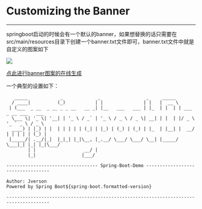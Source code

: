 
# Customizing the Banner
---

springboot启动的时候会有一个默认的banner，如果想替换的话只需要在src/main/resources目录下创建一个banner.txt文件即可，banner.txt文件中就是自定义的图案如下

![](http://7xry05.com1.z0.glb.clouddn.com/201707141540_19.png)

[点此进行banner图案的在线生成](http://patorjk.com/software/taag/#p=display&f=Big%20Money-sw&t=Type%20Something%20)

一个典型的设置如下：
```
   _____            _             _                 _     _____                       
  / ____|          (_)           | |               | |   |  __ \                      
 | (___  _ __  _ __ _ _ __   __ _| |__   ___   ___ | |_  | |  | | ___ _ __ ___   ___  
  \___ \| '_ \| '__| | '_ \ / _` | '_ \ / _ \ / _ \| __| | |  | |/ _ \ '_ ` _ \ / _ \ 
  ____) | |_) | |  | | | | | (_| | |_) | (_) | (_) | |_  | |__| |  __/ | | | | | (_) |
 |_____/| .__/|_|  |_|_| |_|\__, |_.__/ \___/ \___/ \__| |_____/ \___|_| |_| |_|\___/ 
        | |                  __/ |                                                    
        |_|                 |___/      
 
---------------------------------- Spring-Boot-Demo ----------------------------------

Author: Jverson
Powered by Spring Boot${spring-boot.formatted-version}

--------------------------------------------------------------------------------------
```

